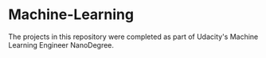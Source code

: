 # Machine-Learning

The projects in this repository were completed as part of Udacity's Machine Learning Engineer NanoDegree.
